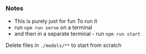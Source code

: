### Notes

- This is purely just for fun
To run it
- run `npm run serve` on a terminal
- and then in a separate terminal - run `npm run start`

Delete files in `./models/**` to start from scratch